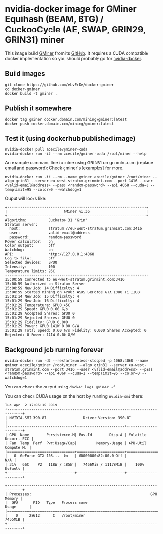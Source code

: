 # nvidia-docker image for GMiner Equihash (BEAM, BTG) / CuckooCycle (AE, SWAP, GRIN29, GRIN31) miner

This image build [GMiner] from its [GitHub].
It requires a CUDA compatible docker implementation so you should probably go
for [nvidia-docker].

## Build images

```
git clone https://github.com/eLvErDe/docker-gminer
cd docker-gminer
docker build -t gminer .
```

## Publish it somewhere

```
docker tag gminer docker.domain.com/mining/gminer:latest
docker push docker.domain.com/mining/gminer:latest
```

## Test it (using dockerhub published image)

```
nvidia-docker pull acecile/gminer-cuda
nvidia-docker run -it --rm acecile/gminer-cuda /root/miner --help
```

An example command line to mine using GRIN31 on grinmint.com (replace email and password):
Check gminer's [examples] for more.
```
nvidia-docker run -it --rm --name gminer acecile/gminer /root/miner --algo grin31 --server eu-west-stratum.grinmint.com --port 3416 --user <valid-email@address> --pass <random-password> --api 4068 --cuda=1 --templimit=95 --color=0 --watchdog=1
```

Ouput will looks like:
```
+----------------------------------------------------------------+
|                          GMiner v1.36                          |
+----------------------------------------------------------------+
Algorithm:          Cuckatoo 31 "Grin"
Stratum server:     
  host:             stratum://eu-west-stratum.grinmint.com:3416
  user:             valid-email@address
  password:         random-password
Power calculator:   on
Color output:       off
Watchdog:           on
API:                http://127.0.0.1:4068
Log to file:        off
Selected devices:   GPU0
Intensity:          100 
Temperature limits: 95C 
------------------------------------------------------------------
15:00:59 Connected to eu-west-stratum.grinmint.com:3416
15:00:59 Authorized on Stratum Server
15:00:59 New Job: 14 Difficulty: 4
15:00:59 Started Mining on GPU0: ASUS GeForce GTX 1080 Ti 11GB
15:01:14 New Job: 15 Difficulty: 4
15:01:29 New Job: 16 Difficulty: 4
15:01:29 Temperature: GPU0 45C
15:01:29 Speed: GPU0 0.60 G/s
15:01:29 Accepted Shares: GPU0 0
15:01:29 Rejected Shares: GPU0 0
15:01:29 Fidelity: GPU0 0.000
15:01:29 Power: GPU0 141W 0.00 G/W
15:01:29 Total Speed: 0.60 G/s Fidelity: 0.000 Shares Accepted: 0 Rejected: 0 Power: 141W 0.00 G/W
```

## Background job running forever

```
nvidia-docker run -dt --restart=unless-stopped -p 4068:4068 --name gminer acecile/gminer /root/miner --algo grin31 --server eu-west-stratum.grinmint.com --port 3416 --user <valid-email@address> --pass <random-password> --api 4068 --cuda=1 --templimit=95 --color=0 --watchdog=1
```

You can check the output using `docker logs gminer -f`


You can check CUDA usage on the host by running `nvidia-smi` there:

```
Tue Apr  2 17:05:15 2019       
+-----------------------------------------------------------------------------+
| NVIDIA-SMI 390.87                 Driver Version: 390.87                    |
|-------------------------------+----------------------+----------------------+
| GPU  Name        Persistence-M| Bus-Id        Disp.A | Volatile Uncorr. ECC |
| Fan  Temp  Perf  Pwr:Usage/Cap|         Memory-Usage | GPU-Util  Compute M. |
|===============================+======================+======================|
|   0  GeForce GTX 108...  On   | 00000000:82:00.0 Off |                  N/A |
| 31%   66C    P2   118W / 185W |   7466MiB / 11178MiB |    100%      Default |
+-------------------------------+----------------------+----------------------+
                                                                               
+-----------------------------------------------------------------------------+
| Processes:                                                       GPU Memory |
|  GPU       PID   Type   Process name                             Usage      |
|=============================================================================|
|    0     28612      C   /root/miner                                 7455MiB |
+-----------------------------------------------------------------------------+
```

[GMiner]: https://bitcointalk.org/index.php?topic=5034735.0
[GitHub]: https://github.com/develsoftware/GMinerRelease
[nvidia-docker]: https://github.com/NVIDIA/nvidia-docker
[example]: https://bitcointalk.org/index.php?topic=5034735.0
